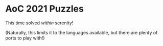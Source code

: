 # AoC 2021 Puzzles

This time solved _within_ serenity!

(Naturally, this limits it to the languages available, but there are plenty of ports to play with!)
